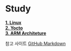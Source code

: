 # Study

[**1. Linux**](Linux/README.md)  
[**2. Yocto**](Etc/Yocto/README.md)  
[**3. ARM Architeture**](Etc/Arm/README.md)  




참고 사이트 [GitHub Markdown](https://docs.github.com/en/get-started/writing-on-github/getting-started-with-writing-and-formatting-on-github/basic-writing-and-formatting-syntax)